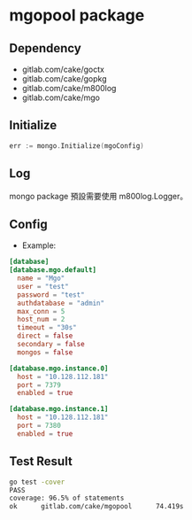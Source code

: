 # mgopool package

## Dependency

* gitlab.com/cake/goctx
* gitlab.com/cake/gopkg
* gitlab.com/cake/m800log
* gitlab.com/cake/mgo

## Initialize

```go
err := mongo.Initialize(mgoConfig)
```

## Log

mongo package 預設需要使用 m800log.Logger。

## Config

* Example:

```toml
[database]
[database.mgo.default]
  name = "Mgo"
  user = "test"
  password = "test"
  authdatabase = "admin"
  max_conn = 5
  host_num = 2
  timeout = "30s"
  direct = false
  secondary = false
  mongos = false

[database.mgo.instance.0]
  host = "10.128.112.181"
  port = 7379
  enabled = true

[database.mgo.instance.1]
  host = "10.128.112.181"
  port = 7380
  enabled = true
```

## Test Result

```bash
go test -cover
PASS
coverage: 96.5% of statements
ok      gitlab.com/cake/mgopool      74.419s
```